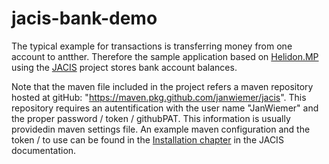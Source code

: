 # jacis-bank-demo
The typical example for transactions is transferring money from one account to antther. Therefore the sample application based on [Helidon.MP](https://helidon.io/docs/latest/#/mp/introduction/01_introduction) using the [JACIS](https://github.com/JanWiemer/jacis/wiki) project stores bank account balances.

Note that the maven file included in the project refers a maven repository hosted at gitHub: "https://maven.pkg.github.com/janwiemer/jacis". This repository requires an autentification with the user name "JanWiemer" and the proper password / token / githubPAT. This information is usually providedin maven settings file. An example maven configuration and the token / to use can be found in the [Installation chapter](https://github.com/JanWiemer/jacis/wiki/Installation) in the JACIS documentation.
